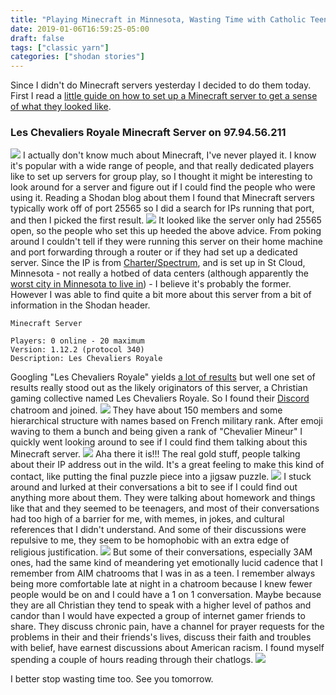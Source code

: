 ```yaml
---
title: "Playing Minecraft in Minnesota, Wasting Time with Catholic Teens"
date: 2019-01-06T16:59:25-05:00
draft: false
tags: ["classic yarn"]
categories: ["shodan stories"]
---
```


Since I didn't do Minecraft servers yesterday I decided to do them today. First I read a [little guide on how to set up a Minecraft server to get a sense of what they looked like](https://minecraft.gamepedia.com/Tutorials/Setting_up_a_server).

### Les Chevaliers Royale Minecraft Server on 97.94.56.211
![](/images/100Days/Day3/LCR2.png)
I actually don't know much about Minecraft, I've never played it. I know it's popular with a wide range of people, and that really dedicated players like to set up servers for group play, so I thought it might be interesting to look around for a server and figure out if I could find the people who were using it. Reading a Shodan blog about them I found that Minecraft servers typically work off of port 25565 so I did a search for IPs running that port, and then I picked the first result.
![](/images/100Days/Day3/Warning.png)
It looked like the server only had 25565 open, so the people who set this up heeded the above advice. From poking around I couldn't tell if they were running this server on their home machine and port forwarding through a router or if they had set up a dedicated server. Since the IP is from [Charter/Spectrum](https://www.spectrum.com/), and is set up in St Cloud, Minnesota - not really a hotbed of data centers (although apparently the [worst city in Minnesota to live in](https://www.sctimes.com/story/news/local/2018/10/05/fact-check-st-cloud-worst-city-minnesota-usatoday-census-livability/1536172002/)) - I believe it's probably the former. However I was able to find quite a bit more about this server from a bit of information in the Shodan header.
```
Minecraft Server

Players: 0 online - 20 maximum
Version: 1.12.2 (protocol 340)
Description: Les Chevaliers Royale
```
Googling "Les Chevaliers Royale" yields [a lot of results](https://en.wikipedia.org/wiki/Order_of_Saint_Louis) but well one set of results really stood out as the likely originators of this server, a Christian gaming collective named Les Chevaliers Royale. So I found their [Discord](https://discordapp.com/) chatroom and joined.
![](/images/100Days/Day3/Welcome.png)
They have about 150 members and some hierarchical structure with names based on French military rank. After emoji waving to them a bunch  and being given a rank of "Chevalier Mineur" I quickly went looking around to see if I could find them talking about this Minecraft server.
![](/images/100Days/Day3/ServerConfirm.png)
Aha there it is!!! The real gold stuff, people talking about their IP address out in the wild. It's a great feeling to make this kind of contact, like putting the final puzzle piece into a jigsaw puzzle.
![](/images/100Days/Day3/Pray1.png)
I stuck around and lurked at their conversations a bit to see if I could find out anything more about them. They were talking about homework and things like that and they seemed to be teenagers, and most of their conversations had too high of a barrier for me, with memes, in jokes, and cultural references that I didn't understand. And some of their discussions were repulsive to me, they seem to be homophobic with an extra edge of religious justification.
![](/images/100Days/Day3/Meme.png)
But some of their conversations, especially 3AM ones, had the same kind of meandering yet emotionally lucid cadence that I remember from AIM chatrooms that I was in as a teen. I remember always being more comfortable late at night in a chatroom because I knew fewer people would be on and I could have a 1 on 1 conversation. Maybe because they are all Christian they tend to speak with a higher level of pathos and candor than I would have expected a group of internet gamer friends to share. They discuss chronic pain, have a channel for prayer requests for the problems in their and their friends's lives, discuss their faith and troubles with belief, have earnest discussions about American racism. I found myself spending a couple of hours reading through their chatlogs.
![](/images/100Days/Day3/Meander2.png)


I better stop wasting time too. See you tomorrow.
